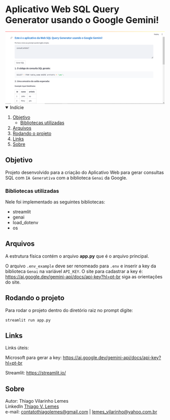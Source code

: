 # Aplicativo Web SQL Query Generator usando o Google Gemini!

<img src="https://github.com/tvlemes/project-genai-ia/blob/main/docs/print_scream.PNG">

<!-- TABLE OF CONTENTS --> 
<details open="open">
  <summary>Indície</summary>
  <ol>
    <li>
      <a href="#objetivo">Objetivo</a>
      <ul>
        <li><a href="#bibliotecas-utilizadas">Bibliotecas utilizadas</a></li>
      </ul>
    </li>
    <li>
      <a href="#arquivos">Arquivos</a>
    </li>
    <li>
      <a href="#rodando-o-projeto">Rodando o projeto</a>
    </li>
    <li>
      <a href="#links">Links</a>
    </li>
    <li>
      <a href="#sobre">Sobre</a>
    </li>
  </ol>
</details>

## Objetivo

Projeto desenvolvido para a criação do Aplicativo Web para gerar consultas SQL com `IA Generativa` com a biblioteca `Genai` da Google.

<!-- programas-e-bibliotecas -->
### Bibliotecas utilizadas

Nele foi implementado as seguintes bibliotecas:

* streamlit
* genai 
* load_dotenv 
* os

<!-- arquivos-e-pastas -->
## Arquivos 

A estrutura física contém o arquivo <b>app.py</b> que é o arquivo principal.

O arquivo `.env_example` deve ser renomeado para `.env` e inserir a key da biblioteca `Genai` na variável `API_KEY`. O site para cadastrar a key é: https://ai.google.dev/gemini-api/docs/api-key?hl=pt-br siga as orientações do site. 
<!-- rodando-o-projeto -->
## Rodando o projeto

Para rodar o projeto dentro do diretório raiz no prompt digite:
```
streamlit run app.py
``` 

<!-- sobre -->
## Links

Links úteis:

Microsoft para gerar a key: https://ai.google.dev/gemini-api/docs/api-key?hl=pt-br

Streamlit: https://streamlit.io/

<!-- sobre -->
## Sobre

Autor: Thiago Vilarinho Lemes <br>
LinkedIn <a href="https://www.linkedin.com/in/thiago-v-lemes-b1232727">Thiago V. Lemes</a><br>
e-mail: contatothiagolemes@gmail.com | lemes_vilarinho@yahoo.com.br


